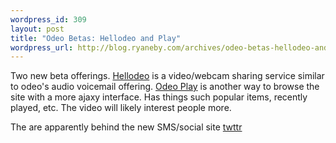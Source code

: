 ```yaml
--- 
wordpress_id: 309
layout: post
title: "Odeo Betas: Hellodeo and Play"
wordpress_url: http://blog.ryaneby.com/archives/odeo-betas-hellodeo-and-play/
---
```

Two new beta offerings. <a href="http://hellodeo.com/hello">Hellodeo</a> is a video/webcam sharing service similar to odeo's audio voicemail offering. <a href="http://odeo.com/play">Odeo Play</a> is another way to browse the site with a more ajaxy interface. Has things such popular items, recently played, etc. The video will likely interest people more.

The are apparently behind the new SMS/social site <a href="http://twttr.com/">twttr</a>
